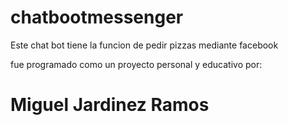 # chatbootmessenger

Este chat bot tiene la funcion de pedir pizzas mediante facebook 

fue programado como un proyecto personal y educativo por: 

# Miguel Jardinez Ramos
